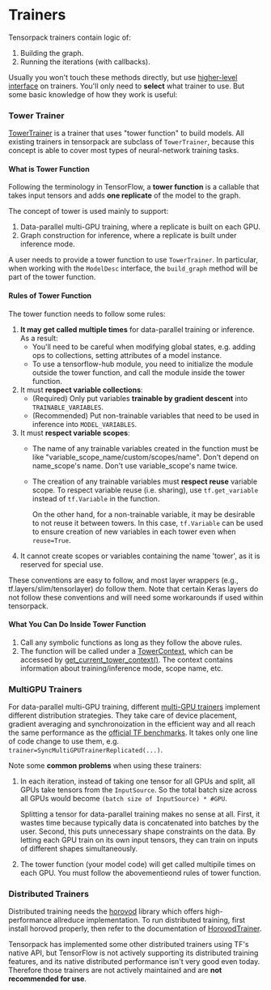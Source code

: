 
# Trainers

Tensorpack trainers contain logic of:

1. Building the graph.
2. Running the iterations (with callbacks).

Usually you won't touch these methods directly, but use
[higher-level interface](training-interface.html) on trainers.
You'll only need to __select__ what trainer to use.
But some basic knowledge of how they work is useful:

### Tower Trainer

[TowerTrainer](../modules/train.html#tensorpack.train.TowerTrainer)
is a trainer that uses "tower function" to build models.
All existing trainers in tensorpack are subclass of ``TowerTrainer``,
because this concept is able to cover most types of neural-network training tasks.

#### What is Tower Function

Following the terminology in TensorFlow,
a __tower function__ is a callable that takes input tensors and adds __one replicate__ of the model to the graph.

The concept of tower is used mainly to support:
1. Data-parallel multi-GPU training, where a replicate is built on each GPU.
2. Graph construction for inference, where a replicate is built under inference mode.

A user needs to provide a tower function to use `TowerTrainer`.
In particular, when working with the `ModelDesc` interface, the `build_graph`
method will be part of the tower function.

#### Rules of Tower Function

The tower function needs to follow some rules:

1. __It may get called multiple times__ for data-parallel training or inference. As a result:
   * You'll need to be careful when modifying global states, e.g.
     adding ops to collections, setting attributes of a model instance.
   * To use a tensorflow-hub module, you need to initialize the
     module outside the tower function, and call the module inside the tower function.
2. It must __respect variable collections__:
   * (Required) Only put variables __trainable by gradient descent__ into `TRAINABLE_VARIABLES`.
   * (Recommended) Put non-trainable variables that need to be used in inference into `MODEL_VARIABLES`.
3. It must __respect variable scopes__:
   * The name of any trainable variables created in the function must be like "variable_scope_name/custom/scopes/name".
     Don't depend on name_scope's name. Don't use variable_scope's name twice.
   * The creation of any trainable variables must __respect reuse__ variable scope.
     To respect variable reuse (i.e. sharing), use `tf.get_variable` instead of `tf.Variable` in the function.

     On the other hand, for a non-trainable variable, it may be desirable to not reuse it between towers.
     In this case, `tf.Variable` can be used to ensure creation of new variables in each tower even when `reuse=True`.
4. It cannot create scopes or variables containing the name 'tower', as it is
   reserved for special use.
     
These conventions are easy to follow, and most layer wrappers (e.g.,
tf.layers/slim/tensorlayer) do follow them. Note that certain Keras layers do not
follow these conventions and will need some workarounds if used within tensorpack.

#### What You Can Do Inside Tower Function
1. Call any symbolic functions as long as they follow the above rules.
2. The function will be called under a
 [TowerContext](../modules/tfutils.html#tensorpack.tfutils.tower.BaseTowerContext),
 which can be accessed by [get_current_tower_context()](../modules/tfutils.html#tensorpack.tfutils.tower.get_current_tower_context).
   The context contains information about training/inference mode, scope name, etc.


### MultiGPU Trainers

For data-parallel multi-GPU training, different [multi-GPU trainers](../modules/train.html)
implement different distribution strategies.
They take care of device placement, gradient averaging and synchronoization
in the efficient way and all reach the same performance as the
[official TF benchmarks](https://www.tensorflow.org/performance/benchmarks).
It takes only one line of code change to use them, e.g. `trainer=SyncMultiGPUTrainerReplicated(...)`.

Note some __common problems__ when using these trainers:

1. In each iteration, instead of taking one tensor for all GPUs and split,
    all GPUs take tensors from the `InputSource`.
	So the total batch size across all GPUs would become ``(batch size of InputSource) * #GPU``.

	Splitting a tensor for data-parallel training makes no sense at all. First,
	it wastes time because typically data is concatenated into batches by the user.
    Second, this puts unnecessary shape constraints on the data.
	By letting each GPU train on its own input tensors, they can train on inputs of different shapes simultaneously.

2. The tower function (your model code) will get called multipile times on each GPU.
   You must follow the abovementieond rules of tower function.

### Distributed Trainers

Distributed training needs the [horovod](https://github.com/uber/horovod) library which offers high-performance allreduce implementation.
To run distributed training, first install horovod properly, then refer to the
documentation of [HorovodTrainer](../modules/train.html#tensorpack.train.HorovodTrainer).

Tensorpack has implemented some other distributed trainers using TF's native API,
but TensorFlow is not actively supporting its distributed training features, and
its native distributed performance isn't very good even today.
Therefore those trainers are not actively maintained and are __not recommended for use__.
